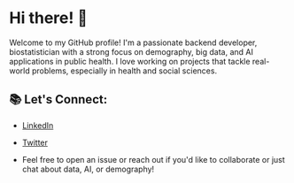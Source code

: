 # Hi there! 👋

Welcome to my GitHub profile! I'm a passionate backend developer, biostatistician with a strong focus on demography, big data, and AI applications in public health. I love working on projects that tackle real-world problems, especially in health and social sciences.


## 📚 Let's Connect:
- [LinkedIn](https://www.linkedin.com/in/khaoula-nakkach)
- [Twitter](https://www.X.com/khaoula_nakkach)

- Feel free to open an issue or reach out if you'd like to collaborate or just chat about data, AI, or demography!
